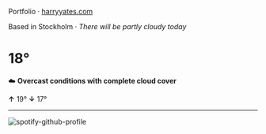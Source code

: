 Portfolio · [harryyates.com](https://harryyates.com)

<!-- WEATHER_START -->
Based in Stockholm · *There will be partly cloudy today*

# 18°
☁️ **Overcast conditions with complete cloud cover**

**↑** 19° **↓** 17°

---
<!-- WEATHER_END -->

<p align="left">
  <a>
    <img src="https://spotify-github-profile.kittinanx.com/api/view?uid=bigbello&cover_image=true&theme=natemoo-re&show_offline=true&background_color=121212&interchange=false&bar_color=53b14f&bar_color_cover=false" alt="spotify-github-profile">
  </a>
</p>